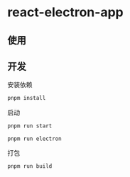 # react-electron-app

## 使用

## 开发

安装依赖

```bash
pnpm install
```

启动

```bash
pnpm run start
```

```
pnpm run electron

```

打包

```bash
pnpm run build
```
